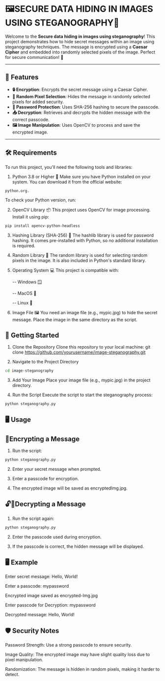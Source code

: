 # 🖼️SECURE DATA HIDING IN IMAGES USING STEGANOGRAPHY🔐

Welcome to the **Secure data hiding in images using steganography**! This project demonstrates how to hide secret messages within an image using steganography techniques. The message is encrypted using a **Caesar Cipher** and embedded into randomly selected pixels of the image. Perfect for secure communication! 🚀

---

## 🌟 Features

- **🔒 Encryption**: Encrypts the secret message using a Caesar Cipher.
- **🎲 Random Pixel Selection**: Hides the message in randomly selected pixels for added security.
- **🔐 Password Protection**: Uses SHA-256 hashing to secure the passcode.
- **📤 Decryption**: Retrieves and decrypts the hidden message with the correct passcode.
- **🖼️ Image Manipulation**: Uses OpenCV to process and save the encrypted image.

---

## 🛠️ Requirements
To run this project, you'll need the following tools and libraries:

1. Python 3.8 or Higher 🐍
Make sure you have Python installed on your system. You can download it from the official website:

```bash
python.org.
```
To check your Python version, run:

2. OpenCV Library 📦
This project uses OpenCV for image processing. Install it using pip:

```bash
pip install opencv-python-headless
```
3. Hashing Library (SHA-256) 🔐
The hashlib library is used for password hashing. It comes pre-installed with Python, so no additional installation is required.

4. Random Library 🎲
   The random library is used for selecting random pixels in the image. It is also included in Python's standard library.

5. Operating System 💻
   This project is compatible with:
   
   -- Windows 🪟
   
   -- MacOS 🍏
   
   -- Linux 🐧

7. Image File 🖼️
You need an image file (e.g., mypic.jpg) to hide the secret message. Place the image in the same directory as the script.

## 🚀 Getting Started

1. Clone the Repository
  Clone this repository to your local machine:
  git clone https://github.com/yourusername/image-steganography.git

2. Navigate to the Project Directory
```bash
cd image-steganography
```

3. Add Your Image
Place your image file (e.g., mypic.jpg) in the project directory.

4. Run the Script
Execute the script to start the steganography process:
```bash
python steganography.py
```

## 🖥️ Usage

## 🔐Encrypting a Message

1. Run the script:
```bash
python steganography.py
```

2. Enter your secret message when prompted.

3. Enter a passcode for encryption.

4. The encrypted image will be saved as encryptedImg.jpg.

## 🔓🔑Decrypting a Message

1. Run the script again:
```bash
python steganography.py
```

2. Enter the passcode used during encryption.

3. If the passcode is correct, the hidden message will be displayed.

## 🖥️ Example

Enter secret message: Hello, World!

Enter a passcode: mypassword

Encrypted image saved as encrypted-Img.jpg

Enter passcode for Decryption: mypassword

Decrypted message: Hello, World!

## 🛡️ Security Notes

Password Strength: Use a strong passcode to ensure security.

Image Quality: The encrypted image may have slight quality loss due to pixel manipulation.

Randomization: The message is hidden in random pixels, making it harder to detect.
